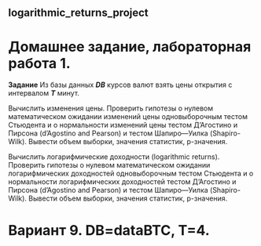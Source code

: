 ## logarithmic_returns_project 
# Домашнее задание, лабораторная работа 1. 
**Задание**
Из базы данных ***DB*** курсов валют взять цены открытия с интервалом ***T*** минут.

Вычислить изменения цены. Проверить гипотезы о нулевом математическом ожидании изменений цены одновыборочным тестом Стьюдента и о нормальности изменений цены тестом Д’Агостино и Пирсона (d’Agostino and Pearson) и тестом Шапиро—Уилка (Shapiro-Wilk). Вывести объем выборки, значения статистик, р-значения.

Вычислить логарифмические доходности (logarithmic returns). Проверить гипотезы о нулевом математическом ожидании логарифмических доходностей одновыборочным тестом Стьюдента и о нормальности логарифмических доходностей тестом Д’Агостино и Пирсона (d’Agostino and Pearson) и тестом Шапиро—Уилка (Shapiro-Wilk). Вывести объем выборки, значения статистик, р-значения.

# Вариант 9. DB=dataBTC, T=4.
